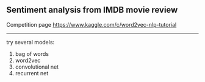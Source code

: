 ## Sentiment analysis from IMDB movie review

Competition page
https://www.kaggle.com/c/word2vec-nlp-tutorial

---
try several models:
1. bag of words
2. word2vec
3. convolutional net
4. recurrent net

